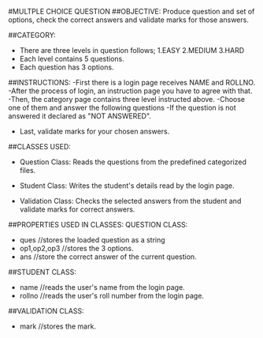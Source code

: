 #MULTPLE CHOICE QUESTION
##OBJECTIVE:
Produce question and set of options, check the correct answers and validate marks for those answers.
 
##CATEGORY:
- There are three levels in question follows;
1.EASY
2.MEDIUM
3.HARD
- Each level contains 5 questions.
- Each question has 3 options.

##INSTRUCTIONS:
-First there is a login page receives NAME and ROLLNO.
-After the process of login, an instruction page you have to agree with that.
-Then, the category page contains three level instructed above.
-Choose one of them and answer the following questions
-If the question is not answered it declared as "NOT ANSWERED".
- Last, validate marks for your chosen answers.

##CLASSES USED:
- Question Class:
                     Reads the questions from the predefined categorized files.

- Student Class:
                     Writes the student's details read by the login page.

- Validation Class:
                    Checks the selected answers from the student and validate marks for correct answers.

##PROPERTIES USED IN CLASSES:
QUESTION CLASS:
- ques //stores the loaded question as a string
- op1,op2,op3 //stores the 3 options.
- ans //store the correct answer of the current question.

##STUDENT CLASS:
- name //reads the user's name from the login page.
- rollno //reads the user's roll number from the login page.

##VALIDATION CLASS:          
- mark //stores the mark.
  

                 

